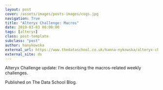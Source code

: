 ```yaml
---
layout: post
cover: /assets/images/posts-images/cogs.jpg
navigation: True
title: "Alteryx Challenge: Macros"
date: 2019-03-03 00:00:00
tags: [alteryx]
class: post-template
subclass: "post"
author: hanykowska
external_url: https://www.thedataschool.co.uk/hanna-nykowska/alteryx-challenge-macros/
external_site: ds
---
```


Alteryx Challenge update: I’m describing the macros-related weekly challenges.

Published on The Data School Blog.
